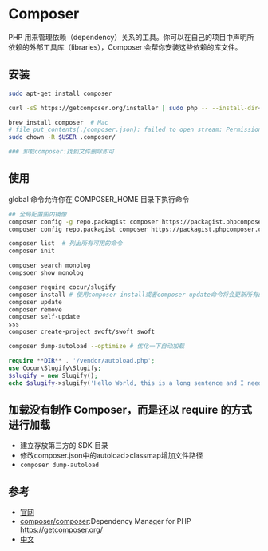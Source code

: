 # Composer

 PHP 用来管理依赖（dependency）关系的工具。你可以在自己的项目中声明所依赖的外部工具库（libraries），Composer 会帮你安装这些依赖的库文件。

## 安装

```sh
sudo apt-get install composer

curl -sS https://getcomposer.org/installer | sudo php -- --install-dir=/usr/local/bin --filename=composer

brew install composer  # Mac
# file_put_contents(./composer.json): failed to open stream: Permission denied
sudo chown -R $USER .composer/

### 卸载composer:找到文件删除即可
```

## 使用

global 命令允许你在 COMPOSER_HOME 目录下执行命令

```sh
## 全局配置国内镜像
composer config -g repo.packagist composer https://packagist.phpcomposer.com
composer config repo.packagist composer https://packagist.phpcomposer.com

composer list  # 列出所有可用的命令
composer init

composer search monolog
compsoer show monolog

composer require cocur/slugify
composer install # 使用composer install或者composer update命令将会更新所有的扩展包
composer update
composer remove
composer self-update
sss
composer create-project swoft/swoft swoft

composer dump-autoload --optimize # 优化一下自动加载
```

```php
require **DIR** . '/vendor/autoload.php';
use Cocur\Slugify\Slugify;
$slugify = new Slugify();
echo $slugify->slugify('Hello World, this is a long sentence and I need to make a slug from it!');
```

## 加载没有制作 Composer，而是还以 require 的方式进行加载

* 建立存放第三方的 SDK 目录
* 修改composer.json中的autoload>classmap增加文件路径
* `composer dump-autoload`

## 参考

* [官网](https://getcomposer.org/)
* [composer/composer](https://github.com/composer/composer):Dependency Manager for PHP https://getcomposer.org/
* [中文](https://www.phpcomposer.com/)
